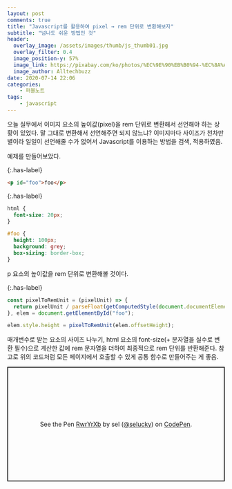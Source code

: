 ```yaml
---
layout: post
comments: true
title: "Javascript를 활용하여 pixel → rem 단위로 변환해보자"
subtitle: "넘나도 쉬운 방법인 것"
header:
  overlay_image: /assets/images/thumb/js_thumb01.jpg
  overlay_filter: 0.4
  image_position-y: 57%
  image_link: https://pixabay.com/ko/photos/%EC%9E%90%EB%B0%94-%EC%8A%A4%ED%81%AC%EB%A6%BD%ED%8A%B8-%ED%94%84%EB%A1%9C%EA%B7%B8%EB%9E%98%EB%A8%B8-%EC%BD%94%EB%93%9C-4523100/
  image_author: Alltechbuzz
date: 2020-07-14 22:06
categories:
    - 퍼블노트
tags:
    - javascript
---
```


오늘 실무에서 이미지 요소의 높이값(pixel)을 rem 단위로 변환해서 선언해야 하는 상황이 있었다. 말 그대로 변환해서 선언해주면 되지 않느냐? 이미지마다 사이즈가 천차만별이라 일일이 선언해줄 수가 없어서 Javascript를 이용하는 방법을 검색, 적용하였음.

예제를 만들어보았다.

{:.has-label}
```html
<p id="foo">foo</p>
```

{:.has-label}
```css
html {
  font-size: 20px;
}

#foo {
  height: 100px;
  background: grey;
  box-sizing: border-box;
}
```

p 요소의 높이값을 rem 단위로 변환해볼 것이다.

{:.has-label}
```javascript
const pixelToRemUnit = (pixelUnit) => {
  return pixelUnit / parseFloat(getComputedStyle(document.documentElement).fontSize) + "rem";
}, elem = document.getElementById("foo");

elem.style.height = pixelToRemUnit(elem.offsetHeight);
```

매개변수로 받는 요소의 사이즈 나누기, html 요소의 font-size(+ 문자열을 실수로 변환 필수)으로 계산한 값에 rem 문자열을 더하여 최종적으로 rem 단위를 반환해준다. 참고로 위의 코드처럼 모든 페이지에서 호출할 수 있게 공통 함수로 만들어주는 게 좋음.

<p class="codepen" data-height="265" data-theme-id="default" data-default-tab="js,result" data-user="selucky" data-slug-hash="RwrYrXb" style="height: 265px; box-sizing: border-box; display: flex; align-items: center; justify-content: center; border: 2px solid; margin: 1em 0; padding: 1em;" data-pen-title="RwrYrXb">
  <span>See the Pen <a href="https://codepen.io/selucky/pen/RwrYrXb">
  RwrYrXb</a> by sel (<a href="https://codepen.io/selucky">@selucky</a>)
  on <a href="https://codepen.io">CodePen</a>.</span>
</p>
<script async src="https://static.codepen.io/assets/embed/ei.js"></script>